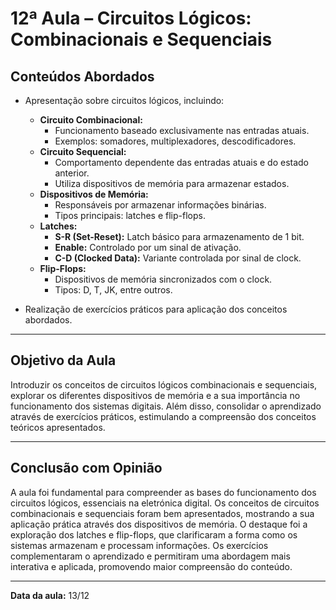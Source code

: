 # 12ª Aula  – Circuitos Lógicos: Combinacionais e Sequenciais

## Conteúdos Abordados

- Apresentação sobre circuitos lógicos, incluindo:
  - **Circuito Combinacional:**
    - Funcionamento baseado exclusivamente nas entradas atuais.
    - Exemplos: somadores, multiplexadores, descodificadores.
  - **Circuito Sequencial:**
    - Comportamento dependente das entradas atuais e do estado anterior.
    - Utiliza dispositivos de memória para armazenar estados.
  - **Dispositivos de Memória:**
    - Responsáveis por armazenar informações binárias.
    - Tipos principais: latches e flip-flops.
  - **Latches:**
    - **S-R (Set-Reset):** Latch básico para armazenamento de 1 bit.
    - **Enable:** Controlado por um sinal de ativação.
    - **C-D (Clocked Data):** Variante controlada por sinal de clock.
  - **Flip-Flops:**
    - Dispositivos de memória sincronizados com o clock.
    - Tipos: D, T, JK, entre outros.

- Realização de exercícios práticos para aplicação dos conceitos abordados.

---

## Objetivo da Aula

Introduzir os conceitos de circuitos lógicos combinacionais e sequenciais, explorar os diferentes dispositivos de memória e a sua importância no funcionamento dos sistemas digitais. Além disso, consolidar o aprendizado através de exercícios práticos, estimulando a compreensão dos conceitos teóricos apresentados.

---

## Conclusão com Opinião

A aula foi fundamental para compreender as bases do funcionamento dos circuitos lógicos, essenciais na eletrónica digital. Os conceitos de circuitos combinacionais e sequenciais foram bem apresentados, mostrando a sua aplicação prática através dos dispositivos de memória. O destaque foi a exploração dos latches e flip-flops, que clarificaram a forma como os sistemas armazenam e processam informações. Os exercícios complementaram o aprendizado e permitiram uma abordagem mais interativa e aplicada, promovendo maior compreensão do conteúdo.

---

**Data da aula:** 13/12